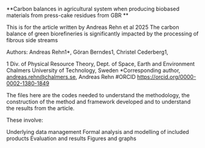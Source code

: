 **Carbon balances in agricultural system when producing biobased materials from press-cake residues from GBR
**

This is for the article written by Andreas Rehn et al 2025 The carbon balance of green biorefineries is significantly impacted by the processing of fibrous side streams

Authors: Andreas Rehn1*, Göran Berndes1, Christel Cederberg1, 

1 Div. of Physical Resource Theory, Dept. of Space, Earth and Environment Chalmers University of Technology, Sweden 
*Corresponding author, andreas.rehn@chalmers.se, Andreas Rehn #ORCID https://orcid.org/0000-0002-1380-1849

The files here are the codes needed to understand the methodology, the construction of the method and framework developed and to understand the results from the article.

These involve:

Underlying data management
Formal analysis and modelling of included products
Evaluation and results
Figures and graphs




